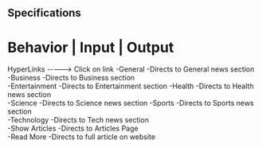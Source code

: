 ## Specifications 


# Behavior      |  Input        | Output                        

HyperLinks ----->   Click on link 
-General            -Directs to General news section      
-Business           -Directs to Business section     
-Entertainment      -Directs to Entertainment section
-Health             -Directs to Health news section  
-Science            -Directs to Science news section 
-Sports             -Directs to Sports news section  
-Technology         -Directs to Tech news section    
-Show Articles      -Directs to Articles Page        
-Read More          -Directs to full article on website